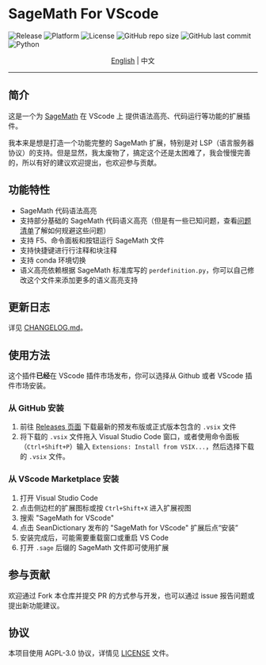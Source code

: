 # SageMath For VScode

![Release](https://img.shields.io/github/v/release/SeanDictionary/SageMath-for-VScode) ![Platform](https://img.shields.io/badge/platform-Linux-green) ![License](https://img.shields.io/github/license/SeanDictionary/SageMath-for-VScode) ![GitHub repo size](https://img.shields.io/github/repo-size/SeanDictionary/SageMath-for-VScode) ![GitHub last commit](https://img.shields.io/github/last-commit/SeanDictionary/SageMath-for-VScode) ![Python](https://img.shields.io/badge/python-3.10%2B-blue)

<div align="center"><a href="../README.md">English</a> | 中文</div>

---

## 简介

这是一个为 [SageMath](https://www.sagemath.org/) 在 VScode 上 提供语法高亮、代码运行等功能的扩展插件。

我本来是想是打造一个功能完整的 SageMath 扩展，特别是对 LSP（语言服务器协议）的支持。但是显然，我太废物了，搞定这个还是太困难了，我会慢慢完善的，所以有好的建议欢迎提出，也欢迎参与贡献。

## 功能特性

-   SageMath 代码语法高亮
-   支持部分基础的 SageMath 代码语义高亮（但是有一些已知问题，查看[问题清单](./SemanticHighlighting-zh-CN.md)了解如何规避这些问题）
-   支持 F5、命令面板和按钮运行 SageMath 文件
-   支持快捷键进行行注释和块注释
-   支持 conda 环境切换
-   语义高亮依赖根据 SageMath 标准库写的 `perdefinition.py`，你可以自己修改这个文件来添加更多的语义高亮支持

## 更新日志

详见 [CHANGELOG.md](../CHANGELOG.md)。

## 使用方法

这个插件**已经**在 VScode 插件市场发布，你可以选择从 Github 或者 VScode 插件市场安装。

### 从 GitHub 安装

1. 前往 [Releases 页面](https://github.com/SeanDictionary/SageMath-for-VScode/releases) 下载最新的预发布版或正式版本包含的 `.vsix` 文件
2. 将下载的 `.vsix` 文件拖入 Visual Studio Code 窗口，或者使用命令面板（`Ctrl+Shift+P`）输入 `Extensions: Install from VSIX...`，然后选择下载的 `.vsix` 文件。

### 从 VScode Marketplace 安装

1. 打开 Visual Studio Code
2. 点击侧边栏的扩展图标或按 `Ctrl+Shift+X` 进入扩展视图
3. 搜索 "SageMath for VScode"
4. 点击 SeanDictionary 发布的 "SageMath for VScode" 扩展后点“安装”
5. 安装完成后，可能需要重载窗口或重启 VS Code
6. 打开 `.sage` 后缀的 SageMath 文件即可使用扩展

## 参与贡献

欢迎通过 Fork 本仓库并提交 PR 的方式参与开发，也可以通过 issue 报告问题或提出新功能建议。

## 协议

本项目使用 AGPL-3.0 协议，详情见 [LICENSE](../LICENSE) 文件。
